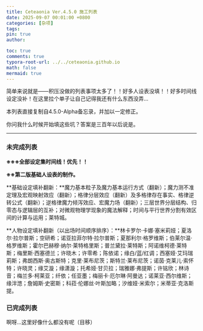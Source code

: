 ```yaml
---
title: Ceteaonia Ver.4.5.0 施工列表
date: 2025-09-07 00:01:00 +0800
categories: [杂项]
tags: 
pin: true
author: 

toc: true
comments: true
typora-root-url: ../../ceteaonia.github.io
math: false
mermaid: true
---
```


简单来说就是——积压没做的列表事项太多了！！好多人设表没填！！好多时间线设定没补！在这里拉个单子让自己记得我还有什么东西没弄...

本列表直接复制自4.5.0-Alpha备忘录，并加以一定修正。

你问我什么时候开始填这些坑？答案是三百年以后说是。

---

### 未完成列表

**※※※全部设定集时间线！优先！！**

**※※第二版基础人设表的制作。**

**基础设定填补翻新：**魔力基本粒子及魔力基本运行方式（翻新）；魔力测不准定理及宏观映射效应（翻新）；格律分层效应（翻新）及多格律存在事实、格律逆转公式（翻新）；逆格律魔力倾泻效应、宏魔力场（翻新）；三层世界分层结构、归零态与逻辑层的互补；对微观物理学现象的魔法解释；时间与平行世界分割有效区间的计算与运用；莱特城。

**人物设定填补翻新（以出场时间顺序排序）：**林卡罗尔·卡娜·塞米莉娅；夏洛尔·拉尔普斯；空研希；诺亚拉菲尔特·拉尔普斯；夏那利尔·格罗维斯；伯莱尔温·格罗维斯；霍尔巴赫穆·纳尔·莱特格里斯；普兰黛拉·莱特斯；阿诺维柯德·莱特斯；梅里斯·西塞德兰；许晓木；许零希；陈依诺；缘白/蓝/红调；西塞娅·艾玛瑞莉斯；弗朗西斯·奥古斯特；克里·莱布尼茨；斯特兰·莱布尼茨；诺茵·克莱儿·索怀特；许晓灵；缘艾漩；缘潇漩；托希娅·甘贝拉；瑞雅娜·弗提斯；许铭欣；林诗音；梅兰多·柯莱亚；纤依；任亚墨；梅丽卡·厄尔琳·阿曼达；诺莱亚·西尔维斯；缘泮滺；詹姆斯·史密斯；科菈·伦娜丝·叶斯加略；汐维娅·米索尔；米蒂亚·克洛斯提。

### 已完成列表

啊呀...这里好像什么都没有呢（目移）
